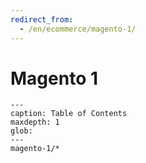 ```yaml
---
redirect_from:
  - /en/ecommerce/magento-1/
---
```


# Magento 1

```{toctree}
---
caption: Table of Contents
maxdepth: 1
glob:
---
magento-1/*
```

